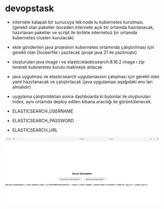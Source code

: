 # devopstask

- internete kalapalı bir sunucuya tek node lu kubernetes kurulması. (gerekli olan paketler önceden internete açık bir ortamda hazrlanacak, hazırlanan paketler ve script ile birlikte internetsiz bir ortamda kubernetes clusterı kurulacak)
- ekte gönderilen java projesinin kubernetes ortamında çalıştırılması için gerekli olan Dockerfile ı yazılacak (proje java 21 ile yazılmıştır) 
- oluşturulan java image ı ve elastic/elasticsearch:8.16.2 image ı zip lenerek kubneretes kurulu makineye atılacak
- java uygulması ve elasticsearch uygulamasının çalışması için gerekli olan yaml hazırlanacak ve çalıştırılacak (java uygulaması aşağıdaki env ları almalıdır)
- uygylama çalıştırıldıktan sonra dashboarda ki butonlar ile oluşturulan index, aynı ortamda deploy edilen kibana aracılığı ile görüntülenecek.

- ELASTICSEARCH_USERNAME
- ELASTICSEARCH_PASSWORD
- ELASTICSEARCH_URL

![success send index result](images/ss.png)
